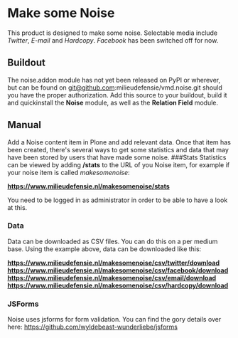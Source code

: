 Make some Noise
===============
This product is designed to make some noise. Selectable media include *Twitter*, *E-mail* and *Hardcopy*. *Facebook* has been switched off for now.

## Buildout
The noise.addon module has not yet been released on PyPI or wherever, but can be found on git@github.com:milieudefensie/vmd.noise.git should you have the proper authorization. Add this source to your buildout, build it and quickinstall the **Noise** module, as well as the **Relation Field** module.
## Manual
Add a Noise content item in Plone and add relevant data. Once that item has been created, there's several ways to get some statistics and data that may have been stored by users that have made some noise.
###Stats
Statistics can be viewed by adding **/stats** to the URL of you Noise item, for example if your noise item is called *makesomenoise*:

**https://www.milieudefensie.nl/makesomenoise/stats**

You need to be logged in as administrator in order to be able to have a look at this.
### Data
Data can be downloaded as CSV files. You can do this on a per medium base. Using the example above, data can be downloaded like this:

**https://www.milieudefensie.nl/makesomenoise/csv/twitter/download**
**https://www.milieudefensie.nl/makesomenoise/csv/facebook/download**
**https://www.milieudefensie.nl/makesomenoise/csv/email/download**
**https://www.milieudefensie.nl/makesomenoise/csv/hardcopy/download**

### JSForms
Noise uses jsforms for form validation. You can find the gory details over here: https://github.com/wyldebeast-wunderliebe/jsforms
 



